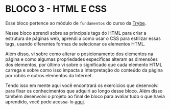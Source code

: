 # BLOCO 3 - HTML E CSS

Esse bloco pertence ao módulo de `fundamentos` do curso da [Trybe](https://www.betrybe.com/).

Nesse bloco aprendi sobre as principais tags do HTML para criar a estrutura de páginas web, aprendi a como usar o CSS para estilizar essas tags, usando diferentes formas de selecionar os elementos HTML.

Além disso, vi sobre como alterar o posicionamento dos elementos na página e como algumas propriedades específicas alteram as dimensões dos elementos, por último vi sobre o significado que cada elemento HTML carrega e sobre como isso impacta a interpretação do conteúdo da página por robôs e outros elementos da Internet.

Tendo isso em mente aqui você encontrará os exercícios que desenvolvi para fixar os conhecimentos que adquiri ao longo desse bloco. Além disso também desenvolvi o projeto ao final de bloco para avaliar tudo o que havia aprendido, você pode acessa-lo [aqui](linkProjetoDoBloco).
